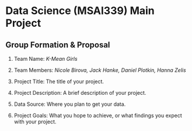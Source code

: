 # Data Science (MSAI339) Main Project


## Group Formation & Proposal

1. Team Name: *K-Mean Girls*

2. Team Members: *Nicole Birova, Jack Hanke, Daniel Plotkin, Hanna Zelis*

3. Project Title: The title of your project.

4. Project Description: A brief description of your project.

5. Data Source: Where you plan to get your data.

6. Project Goals: What you hope to achieve, or what findings you expect with your project.
